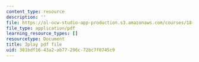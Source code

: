 ```yaml
---
content_type: resource
description: ''
file: https://ol-ocw-studio-app-production.s3.amazonaws.com/courses/18-06sc-linear-algebra-fall-2011/381bdf1643a2ab77296c72bc7f0745c9_QuZL5IKpO_U.pdf
file_type: application/pdf
learning_resource_types: []
resourcetype: Document
title: 3play pdf file
uid: 381bdf16-43a2-ab77-296c-72bc7f0745c9
---
```

